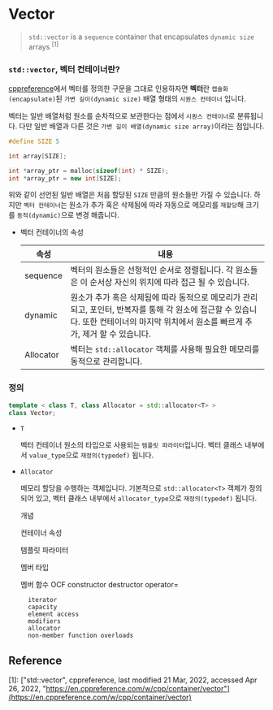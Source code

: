 # Vector

> `std::vector` is a `sequence` container that encapsulates `dynamic size` arrays <sup>[1]
### `std::vector`, 벡터 컨테이너란?

[cppreference](https:://cppreference.com)에서 벡터를 정의한 구문을 그대로 인용하자면
**벡터**란 `캡슐화(encapsulate)`된 `가변 길이(dynamic size)` 배열 형태의 `시퀀스 컨테이너` 입니다.

벡터는 일반 배열처럼 원소를 순차적으로 보관한다는 점에서 `시퀀스 컨테이너`로 분류됩니다. 다만 일반 배열과 다른 것은 `가변 길이 배열(dynamic size array)`이라는 점입니다. 

```c++
#define SIZE 5

int array[SIZE];

int *array_ptr = malloc(sizeof(int) * SIZE);
int *array_ptr = new int[SIZE];
```

위와 같이 선언된 일반 배열은 처음 할당된 `SIZE` 만큼의 원소들만 가질 수 있습니다. 하지만 `벡터 컨테이너`는 원소가 추가 혹은 삭제됨에 따라 자동으로 메모리를 `재할당`해 크기를 `동적(dynamic)`으로 변경 해줍니다.

+ 벡터 컨테이너의 속성

	속성|내용
	--|--
	sequence | 벡터의 원소들은 선형적인 순서로 정렬됩니다. 각 원소들은 이 순서상 자신의 위치에 따라 접근 될 수 있습니다.
	dynamic | 원소가 추가 혹은 삭제됨에 따라 동적으로 메모리가 관리되고, 포인터, 반복자를 통해 각 원소에 접근할 수 있습니다. 또한 컨테이너의 마지막 위치에서 원소를 빠르게 추가, 제거 할 수 있습니다.
	Allocator | 벡터는 `std::allocator` 객체를 사용해 필요한 메모리를 동적으로 관리합니다.
### 정의

```c++
template < class T, class Allocator = std::allocator<T> >
class Vector;
```

+ `T`

	벡터 컨테이너 원소의 타입으로 사용되는 `템플릿 파라미터`입니다.
	벡터 클래스 내부에서 `value_type`으로 `재정의(typedef)` 됩니다.

+ `Allocator`

	메모리 할당을 수행하는 객체입니다. 기본적으로 `std::allocator<T>` 객체가 정의되어 있고, 벡터 클래스 내부에서 `allocator_type`으로 `재정의(typedef)` 됩니다.

	
	개념

	컨테이너 속성

	템플릿 파라미터

	멤버 타입

	멤버 함수
		OCF
			constructor
			destructor
			operator=

		iterator
		capacity
		element access
		modifiers
		allocator
		non-member function overloads



## Reference

<a name="vector">[1]</a>: ["std::vector", cppreference, last modified 21 Mar, 2022, accessed Apr 26, 2022, "https://en.cppreference.com/w/cpp/container/vector"](https://en.cppreference.com/w/cpp/container/vector)